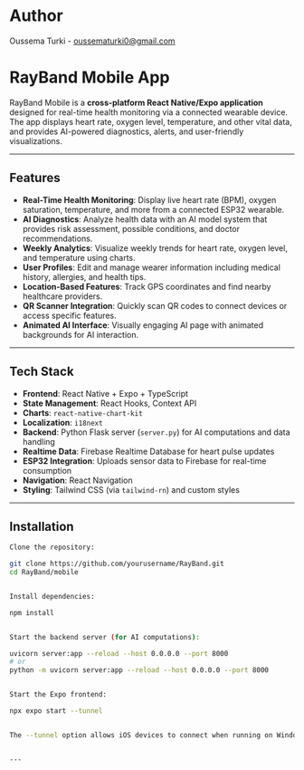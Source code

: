 # Author

Oussema Turki - oussematurki0@gmail.com

# RayBand Mobile App

RayBand Mobile is a **cross-platform React Native/Expo application** designed for real-time health monitoring via a connected wearable device. The app displays heart rate, oxygen level, temperature, and other vital data, and provides AI-powered diagnostics, alerts, and user-friendly visualizations.

---

## Features

- **Real-Time Health Monitoring**: Display live heart rate (BPM), oxygen saturation, temperature, and more from a connected ESP32 wearable.
- **AI Diagnostics**: Analyze health data with an AI model system that provides risk assessment, possible conditions, and doctor recommendations.
- **Weekly Analytics**: Visualize weekly trends for heart rate, oxygen level, and temperature using charts.
- **User Profiles**: Edit and manage wearer information including medical history, allergies, and health tips.
- **Location-Based Features**: Track GPS coordinates and find nearby healthcare providers.
- **QR Scanner Integration**: Quickly scan QR codes to connect devices or access specific features.
- **Animated AI Interface**: Visually engaging AI page with animated backgrounds for AI interaction.

---

## Tech Stack

- **Frontend**: React Native + Expo + TypeScript
- **State Management**: React Hooks, Context API
- **Charts**: `react-native-chart-kit`
- **Localization**: `i18next`
- **Backend**: Python Flask server (`server.py`) for AI computations and data handling
- **Realtime Data**: Firebase Realtime Database for heart pulse updates
- **ESP32 Integration**: Uploads sensor data to Firebase for real-time consumption
- **Navigation**: React Navigation
- **Styling**: Tailwind CSS (via `tailwind-rn`) and custom styles

---

## Installation

```bash
Clone the repository:

git clone https://github.com/yourusername/RayBand.git
cd RayBand/mobile


Install dependencies:

npm install


Start the backend server (for AI computations):

uvicorn server:app --reload --host 0.0.0.0 --port 8000
# or
python -m uvicorn server:app --reload --host 0.0.0.0 --port 8000


Start the Expo frontend:

npx expo start --tunnel


The --tunnel option allows iOS devices to connect when running on Windows.


---
